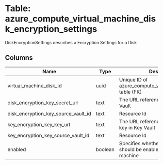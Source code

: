 
# Table: azure_compute_virtual_machine_disk_encryption_settings
DiskEncryptionSettings describes a Encryption Settings for a Disk
## Columns
| Name        | Type           | Description  |
| ------------- | ------------- | -----  |
|virtual_machine_disk_id|uuid|Unique ID of azure_compute_virtual_machine_disks table (FK)|
|disk_encryption_key_secret_url|text|The URL referencing a secret in a Key Vault|
|disk_encryption_key_source_vault_id|text|Resource Id|
|key_encryption_key_key_url|text|The URL referencing a key encryption key in Key Vault|
|key_encryption_key_source_vault_id|text|Resource Id|
|enabled|boolean|Specifies whether disk encryption should be enabled on the virtual machine|
